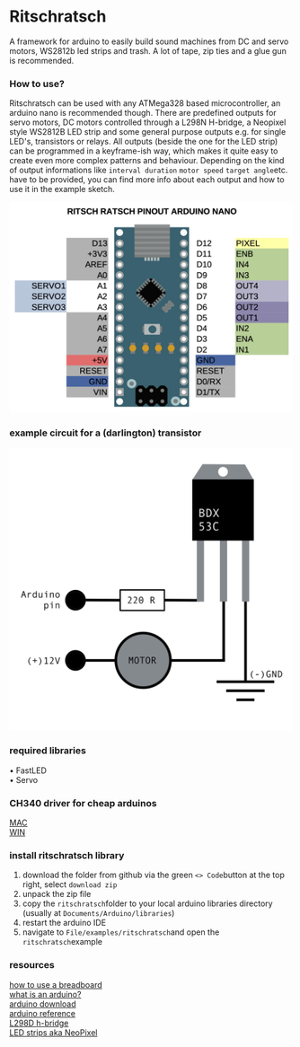 # Ritschratsch
 A framework for arduino to easily build sound machines from DC and servo motors, WS2812b led strips and trash. A lot of tape, zip ties and a glue gun is recommended.

### How to use? 
Ritschratsch can be used with any ATMega328 based microcontroller, an arduino nano is recommended though.
There are predefined outputs for servo motors, DC motors controlled through a L298N
H-bridge, a Neopixel style WS2812B LED strip and some general purpose outputs e.g. for single LED's, transistors or relays. All outputs (beside the one for the LED strip) can be programmed in a keyframe-ish way, which makes it quite easy to create even more complex patterns and behaviour.
Depending on the kind of output informations like ```interval duration``` ```motor speed``` ```target angle```etc. have to be provided, you can find more info about each output and how to use it in the example sketch.


![pinout](img/rira_pinout.png)


### example circuit for a (darlington) transistor
![BDX](img/BDX.png)
### required  libraries
• FastLED  
• Servo

### CH340 driver for cheap arduinos
[MAC](https://github.com/adrianmihalko/ch340g-ch34g-ch34x-mac-os-x-driver)  
[WIN](http://www.wch.cn/download/CH341SER_ZIP.html)

### install ritschratsch library
1. download the folder from github via the green ```<> Code```button at the top right, select ```download zip```
2. unpack the zip file
3. copy the ```ritschratsch```folder to your local arduino libraries directory (usually at ```Documents/Arduino/libraries```)
4. restart the arduino IDE
5. navigate to ```File/examples/ritschratsch```and open the ```ritschratsch```example


### resources
[how to use a breadboard](https://computers.tutsplus.com/tutorials/how-to-use-a-breadboard-and-build-a-led-circuit--mac-54746)  
[what is an arduino?](https://learn.sparkfun.com/tutorials/what-is-an-arduino/all)  
[arduino download](https://www.arduino.cc/en/software)  
[arduino reference](https://www.arduino.cc/reference/en/)  
[L298D h-bridge](https://create.arduino.cc/projecthub/ryanchan/how-to-use-the-l298n-motor-driver-b124c5)  
[LED strips aka NeoPixel](https://learn.adafruit.com/adafruit-neopixel-uberguide?embeds=allow)
